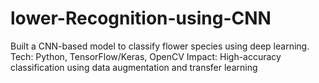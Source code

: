 # lower-Recognition-using-CNN
Built a CNN-based model to classify flower species using deep learning.  Tech: Python, TensorFlow/Keras, OpenCV Impact: High-accuracy classification using data augmentation and transfer learning
